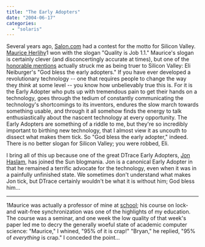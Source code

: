 ```yaml
---
title: "The Early Adopters"
date: "2004-06-17"
categories: 
  - "solaris"
---
```


Several years ago, [Salon.com](http://www.salon.com) had a contest for the motto for Silicon Valley. [Maurice Herlihy](http://cs.brown.edu/people/faculty/mph.html)1 won with the slogan "Quality is Job 1.1." Maurice's slogan is certainly clever (and disconcertingly accurate at times), but one of the [honorable mentions](http://grove.cs.jmu.edu/groverf/humor/siliconvalley.html) actually struck me as being truer to Silicon Valley: Eli Neiburger's "God bless the early adopters." If you have ever developed a revolutionary technology -- one that requires people to change the way they _think_ at some level -- you know how unbelievably true this is. For it is the Early Adopter who puts up with tremendous pain to get their hands on a technology, goes through the tedium of constantly communicating the technology's shortcomings to its inventors, endures the slow march towards something usable, and through it all somehow finds the energy to talk enthusiastically about the nascent technology at every opportunity. The Early Adopters are something of a riddle to me, but they're so incredibly important to birthing new technology, that I almost view it as uncouth to dissect what makes them tick. So "God bless the early adopter," indeed. There is no better slogan for Silicon Valley; you were robbed, Eli.  
  
I bring all of this up because one of the great DTrace Early Adopters, [Jon Haslam](http://blogs.sun.com/jonh), has joined the Sun blogmania. Jon is a canonical Early Adopter in that he remained a terrific advocate for the technology, even when it was in a painfully unfinished state. We sometimes don't understand what makes Jon tick, but DTrace certainly wouldn't be what it is without him; God bless him...  
  

* * *

1Maurice was actually a professor of mine at [school](http://cs.brown.edu); his course on lock- and wait-free synchronization was one of the highlights of my education. The course was a seminar, and one week the low quality of that week's paper led me to decry the generally woeful state of academic computer science: "Maurice," I whined, "95% of it is crap!" "Bryan," he replied, "95% of _everything_ is crap." I conceded the point...
